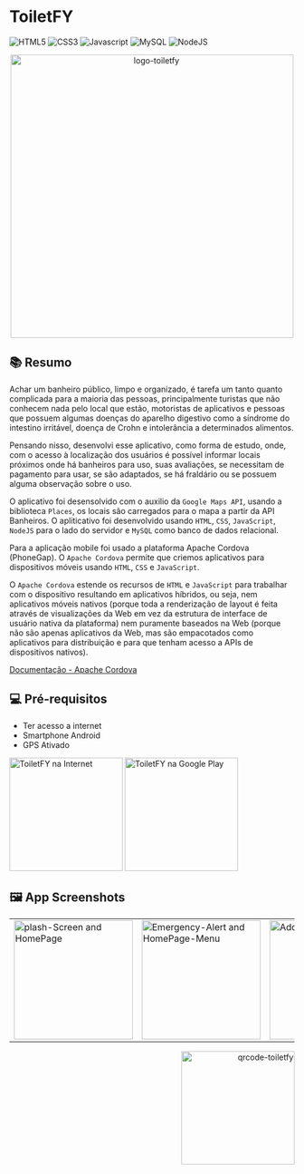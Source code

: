 # ToiletFY

![HTML5](https://img.shields.io/badge/HTML5-E34F26?style=for-the-badge&logo=html5&logoColor=white)
![CSS3](https://img.shields.io/badge/CSS3-1572B6?style=for-the-badge&logo=css3&logoColor=white)
![Javascript](https://img.shields.io/badge/JavaScript-F7DF1E?style=for-the-badge&logo=javascript&logoColor=black)
![MySQL](https://img.shields.io/badge/MySQL-00000F?style=for-the-badge&logo=mysql&logoColor=white)
![NodeJS](https://img.shields.io/badge/Node.js-43853D?style=for-the-badge&logo=node.js&logoColor=white)

<p align="center"><img src="https://i.imgur.com/TowdGDq.png" width="500" title="ToiletFY" alt="logo-toiletfy"/></p>
 
## 📚 Resumo 

 Achar um banheiro público, limpo e organizado, é tarefa um tanto quanto complicada para a maioria das pessoas, principalmente turistas que não conhecem nada pelo local que estão, motoristas de aplicativos e pessoas que possuem algumas doenças do aparelho digestivo como a síndrome do intestino irritável, doença de Crohn e intolerância a determinados alimentos.

Pensando nisso, desenvolvi esse aplicativo, como forma de estudo, onde, com o acesso à localização dos usuários é possível informar locais próximos onde há banheiros para uso, suas avaliações, se necessitam de pagamento para usar, se são adaptados, se há fraldário ou se possuem alguma observação sobre o uso.</p>

 O aplicativo foi desensolvido com o auxilio da `Google Maps API`, usando a biblioteca `Places`, os locais são carregados para o mapa a partir da API Banheiros. O apliticativo foi desenvolvido usando `HTML`, `CSS`, `JavaScript`, `NodeJS` para o lado do servidor e `MySQL` como banco de dados relacional.

 Para a aplicação mobile foi usado a plataforma Apache Cordova (PhoneGap). O `Apache Cordova` permite que criemos aplicativos para dispositivos móveis usando `HTML`, `CSS` e `JavaScript`. 

 O `Apache Cordova` estende os recursos de `HTML` e `JavaScript` para trabalhar com o dispositivo resultando em aplicativos híbridos, ou seja, nem aplicativos móveis nativos (porque toda a renderização de layout é feita através de visualizações da Web em vez da estrutura de interface de usuário nativa da plataforma) nem puramente baseados na Web (porque não são apenas aplicativos da Web, mas são empacotados como aplicativos para distribuição e para que tenham acesso a APIs de dispositivos nativos).
 
<a href="https://cordova.apache.org/docs/en/latest/">Documentação - Apache Cordova</a>

## 💻 Pré-requisitos

* Ter acesso a internet
* Smartphone Android
* GPS Ativado 

<a href="https://toiletfy.herokuapp.com"><img src="https://i.imgur.com/3XmS5mN.png" width="200" target="_blank" title="ToiletFY na Internet"></a>
<a href="https://play.google.com/store/apps/details?id=io.cordova.toiletfy"> <img src="https://i.imgur.com/RxkDApU.png" width="200" target="_blank" title="ToiletFY na Google Play"> </a> 


## 🖼️ App Screenshots
<table>
<tr>
<td><img src="https://i.imgur.com/2qKrGEr.png" width="210" target="_blank"  alt="plash-Screen and HomePage" title="Splash-Screen and HomePage"></td>
<td><img src="https://i.imgur.com/Q1iH38q.png" width="210" target="_blank"  alt="Emergency-Alert and HomePage-Menu" title="Emergency-Alert and HomePage-Menu"></td>
<td><img src="https://i.imgur.com/YZo2V8r.png" width="210" target="_blank"  alt="Add new bathroom" title="Add new bathroom"></td>
<td> <img src="https://i.imgur.com/21PhQag.png" width="210" target="_blank"  alt="Report-Issue and Report-Issue-Menu" title="Report-Issue and Report-Issue-Menu"></td>
</tr>

</table>

<p align="right"><img src="https://i.imgur.com/sQLv1cL.png" width="200" title="Aponte a câmera do seu celular" alt="qrcode-toiletfy"/></p>

